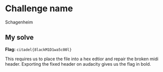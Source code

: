 # Challenge name
Schagenheim

## My solve
**Flag:** `citadel{8lackM1D1wa5c00l}`

This requires us to place the file into a hex edtior and repair the broken midi header. Exporting the fixed header on audacity gives us the flag in bold. 